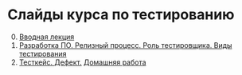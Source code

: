 # Слайды курса по тестированию

0. [Вводная лекция](https://urfu-2017.github.io/testing-slides/00_intro)
1. [Разработка ПО. Релизный процесс. Роль тестировщика. Виды тестирования](https://urfu-2017.github.io/testing-slides/01_live_cycle/)
2. [Тесткейс. Дефект.](https://urfu-2017.github.io/testing-slides/02_tc/) [Домашняя работа](02_homework/README.md)
